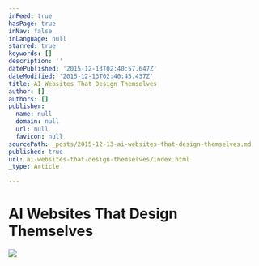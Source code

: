 ```yaml
---
inFeed: true
hasPage: true
inNav: false
inLanguage: null
starred: true
keywords: []
description: ''
datePublished: '2015-12-13T02:40:57.647Z'
dateModified: '2015-12-13T02:40:45.437Z'
title: AI Websites That Design Themselves
author: []
authors: []
publisher:
  name: null
  domain: null
  url: null
  favicon: null
sourcePath: _posts/2015-12-13-ai-websites-that-design-themselves.md
published: true
url: ai-websites-that-design-themselves/index.html
_type: Article

---
```

# AI Websites That Design Themselves
![](https://the-grid-user-content.s3-us-west-2.amazonaws.com/9ee301cf-2c3d-454e-9d06-47a1bec37f08.png)